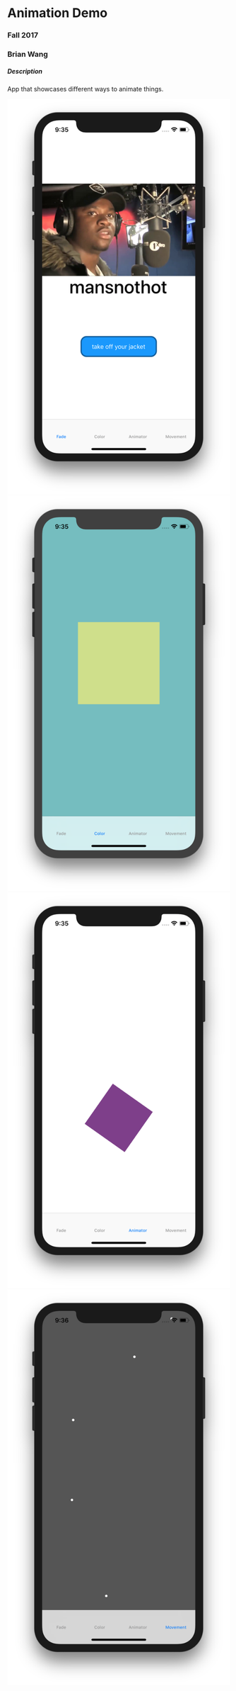 # Animation Demo

### Fall 2017
### Brian Wang

##### Description
App that showcases different ways to animate things.

![screen 1](./screen1.png)
![screen 2](./screen2.png)
![screen 3](./screen3.png)
![screen 4](./screen4.png)
